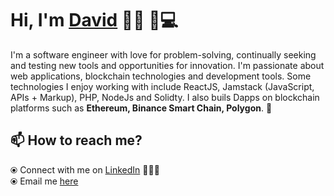 # Hi, I'm [David](https://bellodavid.github.io/) 👋🏾 👨💻

I'm a software engineer with love for problem-solving, continually seeking and testing new tools and opportunities for innovation. I'm passionate about web applications, blockchain technologies and development tools.  Some technologies I enjoy working with include ReactJS, Jamstack (JavaScript, APIs + Markup), PHP, NodeJs and Solidty. I also buils Dapps on blockchain platforms such as **Ethereum, Binance Smart Chain, Polygon**.  🎯

## 📫 How to reach me? 

  ⦿ Connect with me on [LinkedIn](https://www.linkedin.com/in/david-bello-4965321b7) 👨🏻‍💻 <br>
  ⦿ Email me [here](mailto:davidbello998@gmail.com) <br>

<!--
**bellodavid/bellodavid** is a ✨ _special_ ✨ repository because its `README.md` (this file) appears on your GitHub profile.

Here are some ideas to get you started:

- 🔭 I’m currently working on ...
- 🌱 I’m currently learning ...
- 👯 I’m looking to collaborate on ...
- 🤔 I’m looking for help with ...
- 💬 Ask me about ...
- 📫 How to reach me: ...
- 😄 Pronouns: ...
- ⚡ Fun fact: ...
-->
